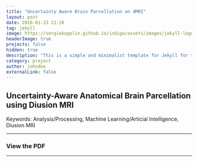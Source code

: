 ```yaml
---
title: "Uncertainty Aware Brain Parcellation on dMRI"
layout: post
date: 2016-01-23 22:10
tag: jekyll
image: https://sergiokopplin.github.io/indigo/assets/images/jekyll-logo-light-solid.png
headerImage: true
projects: false
hidden: true
description: "This is a simple and minimalist template for Jekyll for those who likes to eat noodles."
category: project
author: johndoe
externalLink: false
---
```


## Uncertainty-Aware Anatomical Brain Parcellation using Di usion MRI

Keywords: Analysis/Processing, Machine Learning/Arti cial Intelligence, Di usion MRI

---

### View the PDF


---
